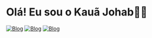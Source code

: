 # Olá! Eu sou o Kauã Johab👋🏾

[![Blog](https://img.shields.io/badge/LinkedIn-0077B5?style=for-the-badge&logo=linkedin&logoColor=white)](https://www.linkedin.com/in/kau%C3%A3-johab/)
[![Blog](https://img.shields.io/badge/Instagram-E4405F?style=for-the-badge&logo=instagram&logoColor=white)](https://www.instagram.com/kaua_johab/)
[![Blog](https://img.shields.io/badge/Gmail-D14836?style=for-the-badge&logo=gmail&logoColor=white)](mailto:kauajbs225@gmail.com)
